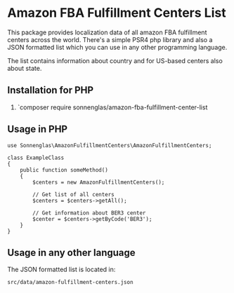 Amazon FBA Fulfillment Centers List
============

This package provides localization data of all amazon FBA fulfillment centers across the world. There's a simple PSR4 php library and
 also a JSON formatted list which you can use in any other programming language.
 
The list contains information about country and for US-based centers also about state.

## Installation for PHP

1. `composer require sonnenglas/amazon-fba-fulfillment-center-list

## Usage in PHP

```
use Sonnenglas\AmazonFulfillmentCenters\AmazonFulfillmentCenters;

class ExampleClass
{
    public function someMethod()
    {
        $centers = new AmazonFulfillmentCenters();
        
        // Get list of all centers
        $centers = $centers->getAll();
   
        // Get information about BER3 center
        $center = $centers->getByCode('BER3');
    }
}
```

## Usage in any other language
 
The JSON formatted list is located in:
```
src/data/amazon-fulfillment-centers.json 
```
